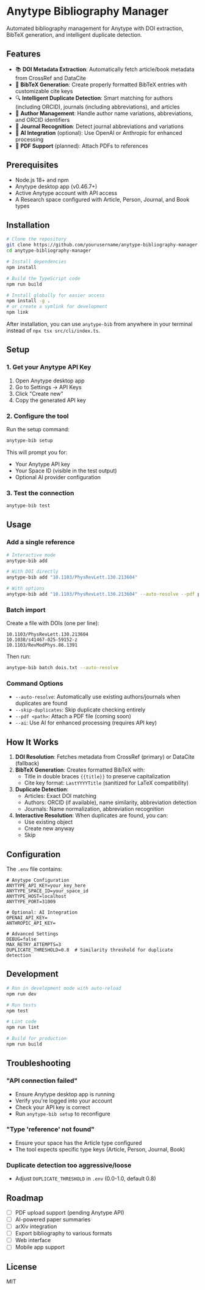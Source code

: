 # Anytype Bibliography Manager

Automated bibliography management for Anytype with DOI extraction, BibTeX generation, and intelligent duplicate detection.

## Features

- 📚 **DOI Metadata Extraction**: Automatically fetch article/book metadata from CrossRef and DataCite
- 🔖 **BibTeX Generation**: Create properly formatted BibTeX entries with customizable cite keys
- 🔍 **Intelligent Duplicate Detection**: Smart matching for authors (including ORCID), journals (including abbreviations), and articles
- 👥 **Author Management**: Handle author name variations, abbreviations, and ORCID identifiers
- 📖 **Journal Recognition**: Detect journal abbreviations and variations
- 🤖 **AI Integration** (optional): Use OpenAI or Anthropic for enhanced processing
- 📄 **PDF Support** (planned): Attach PDFs to references

## Prerequisites

- Node.js 18+ and npm
- Anytype desktop app (v0.46.7+)
- Active Anytype account with API access
- A Research space configured with Article, Person, Journal, and Book types

## Installation

```bash
# Clone the repository
git clone https://github.com/yourusername/anytype-bibliography-manager.git
cd anytype-bibliography-manager

# Install dependencies
npm install

# Build the TypeScript code
npm run build

# Install globally for easier access
npm install -g .
# or create a symlink for development
npm link
```

After installation, you can use `anytype-bib` from anywhere in your terminal instead of `npx tsx src/cli/index.ts`.

## Setup

### 1. Get your Anytype API Key

1. Open Anytype desktop app
2. Go to Settings → API Keys
3. Click "Create new"
4. Copy the generated API key

### 2. Configure the tool

Run the setup command:

```bash
anytype-bib setup
```

This will prompt you for:
- Your Anytype API key
- Your Space ID (visible in the test output)
- Optional AI provider configuration

### 3. Test the connection

```bash
anytype-bib test
```

## Usage

### Add a single reference

```bash
# Interactive mode
anytype-bib add

# With DOI directly
anytype-bib add "10.1103/PhysRevLett.130.213604"

# With options
anytype-bib add "10.1103/PhysRevLett.130.213604" --auto-resolve --pdf paper.pdf
```

### Batch import

Create a file with DOIs (one per line):

```text
10.1103/PhysRevLett.130.213604
10.1038/s41467-025-59152-z
10.1103/RevModPhys.86.1391
```

Then run:

```bash
anytype-bib batch dois.txt --auto-resolve
```

### Command Options

- `--auto-resolve`: Automatically use existing authors/journals when duplicates are found
- `--skip-duplicates`: Skip duplicate checking entirely
- `--pdf <path>`: Attach a PDF file (coming soon)
- `--ai`: Use AI for enhanced processing (requires API key)

## How It Works

1. **DOI Resolution**: Fetches metadata from CrossRef (primary) or DataCite (fallback)
2. **BibTeX Generation**: Creates formatted BibTeX with:
   - Title in double braces `{{title}}` to preserve capitalization
   - Cite key format: `LastYYYYTitle` (sanitized for LaTeX compatibility)
3. **Duplicate Detection**:
   - Articles: Exact DOI matching
   - Authors: ORCID (if available), name similarity, abbreviation detection
   - Journals: Name normalization, abbreviation recognition
4. **Interactive Resolution**: When duplicates are found, you can:
   - Use existing object
   - Create new anyway
   - Skip

## Configuration

The `.env` file contains:

```env
# Anytype Configuration
ANYTYPE_API_KEY=your_key_here
ANYTYPE_SPACE_ID=your_space_id
ANYTYPE_HOST=localhost
ANYTYPE_PORT=31009

# Optional: AI Integration
OPENAI_API_KEY=
ANTHROPIC_API_KEY=

# Advanced Settings
DEBUG=false
MAX_RETRY_ATTEMPTS=3
DUPLICATE_THRESHOLD=0.8  # Similarity threshold for duplicate detection
```

## Development

```bash
# Run in development mode with auto-reload
npm run dev

# Run tests
npm test

# Lint code
npm run lint

# Build for production
npm run build
```

## Troubleshooting

### "API connection failed"
- Ensure Anytype desktop app is running
- Verify you're logged into your account
- Check your API key is correct
- Run `anytype-bib setup` to reconfigure

### "Type 'reference' not found"
- Ensure your space has the Article type configured
- The tool expects specific type keys (Article, Person, Journal, Book)

### Duplicate detection too aggressive/loose
- Adjust `DUPLICATE_THRESHOLD` in `.env` (0.0-1.0, default 0.8)

## Roadmap

- [ ] PDF upload support (pending Anytype API)
- [ ] AI-powered paper summaries
- [ ] arXiv integration
- [ ] Export bibliography to various formats
- [ ] Web interface
- [ ] Mobile app support

## License

MIT
